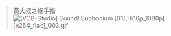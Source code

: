 > 黄大叔之抠手指
![[VCB-Studio] Sound! Euphonium [01][Hi10p_1080p][x264_flac]_003.gif](/file/blog/spirit/響け！ユーフォニアム/S1/ED/20200830/%5BVCB-Studio%5D%20Sound%21%20Euphonium%20%5B01%5D%5BHi10p_1080p%5D%5Bx264_flac%5D_003.gif)

